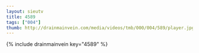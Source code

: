 ```yaml
--- 
layout: sieutv
title: 4589
tags: ["004"]
thumb: http://drainmainvein.com/media/videos/tmb/000/004/589/player.jpg
---
```

{% include drainmainvein key="4589" %} 
